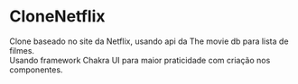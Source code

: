 # CloneNetflix
Clone baseado no site da Netflix, usando api da The movie db para lista de filmes. <br>
Usando framework Chakra UI para maior praticidade com criação nos componentes.

